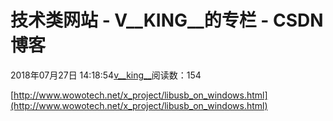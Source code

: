 # 技术类网站 - V__KING__的专栏 - CSDN博客





2018年07月27日 14:18:54[v__king__](https://me.csdn.net/V__KING__)阅读数：154








[http://www.wowotech.net/x_project/libusb_on_windows.html](http://www.wowotech.net/x_project/libusb_on_windows.html)



